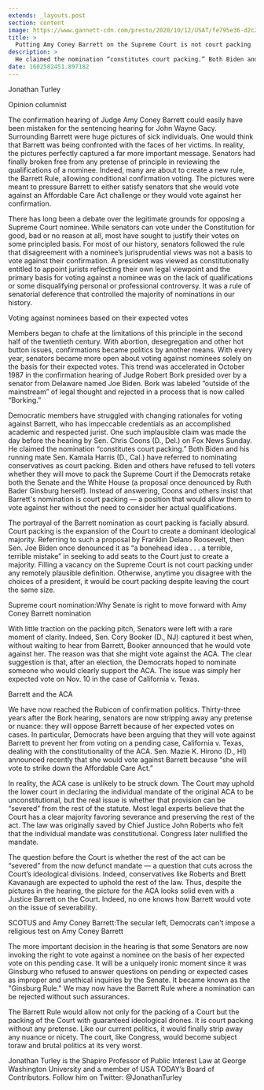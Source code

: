 ```yaml
--- 
extends: _layouts.post 
section: content 
image: https://www.gannett-cdn.com/presto/2020/10/12/USAT/fe795e36-d2c2-459c-a470-fa25158c1b5b-AFP_8RY2WG.jpg?crop=4359,2452,x1,y15&width=3200&height=1801&format=pjpg&auto=webp 
title: > 
  Putting Amy Coney Barrett on the Supreme Court is not court packing 
description: > 
  He claimed the nomination “constitutes court packing.” Both Biden and his running mate Sen. Kamala Harris (D., Cal.)Court packing is the expansion of the Court to create a dominant ideological majority.Filling a vacancy on the Supreme Court is not court packing under any remotely plausible definition.Otherwise, anytime you disagree with the choices of a president, it would be court packing despite leaving the court the same size.The Barrett Rule would allow not only for the packing of a Court but the packing of the Court with guaranteed ideological drones. 
date: 1602582451.897182 
--- 
```

Jonathan Turley

Opinion columnist

The confirmation hearing of Judge Amy Coney Barrett could easily have been mistaken for the sentencing hearing for John Wayne Gacy. Surrounding Barrett were huge pictures of sick individuals. One would think that Barrett was being confronted with the faces of her victims. In reality, the pictures perfectly captured a far more important message. Senators had finally broken free from any pretense of principle in reviewing the qualifications of a nominee. Indeed, many are about to create a new rule, the Barrett Rule, allowing conditional confirmation voting. The pictures were meant to pressure Barrett to either satisfy senators that she would vote against an Affordable Care Act challenge or they would vote against her confirmation.

There has long been a debate over the legitimate grounds for opposing a Supreme Court nominee. While senators can vote under the Constitution for good, bad or no reason at all, most have sought to justify their votes on some principled basis. For most of our history, senators followed the rule that disagreement with a nominee’s jurisprudential views was not a basis to vote against their confirmation. A president was viewed as constitutionally entitled to appoint jurists reflecting their own legal viewpoint and the primary basis for voting against a nominee was on the lack of qualifications or some disqualifying personal or professional controversy. It was a rule of senatorial deference that controlled the majority of nominations in our history.

Voting against nominees based on their expected votes

Members began to chafe at the limitations of this principle in the second half of the twentieth century. With abortion, desegregation and other hot button issues, confirmations became politics by another means. With every year, senators became more open about voting against nominees solely on the basis for their expected votes. This trend was accelerated in October 1987 in the confirmation hearing of Judge Robert Bork presided over by a senator from Delaware named Joe Biden. Bork was labeled “outside of the mainstream” of legal thought and rejected in a process that is now called “Borking.”

Democratic members have struggled with changing rationales for voting against Barrett, who has impeccable credentials as an accomplished academic and respected jurist. One such implausible claim was made the day before the hearing by Sen. Chris Coons (D., Del.) on Fox News Sunday. He claimed the nomination “constitutes court packing.” Both Biden and his running mate Sen. Kamala Harris (D., Cal.) have referred to nominating conservatives as court packing. Biden and others have refused to tell voters whether they will move to pack the Supreme Court if the Democrats retake both the Senate and the White House (a proposal once denounced by Ruth Bader Ginsburg herself). Instead of answering, Coons and others insist that Barrett's nomination is court packing — a position that would allow them to vote against her without the need to consider her actual qualifications.

The portrayal of the Barrett nomination as court packing is facially absurd. Court packing is the expansion of the Court to create a dominant ideological majority. Referring to such a proposal by Franklin Delano Roosevelt, then Sen. Joe Biden once denounced it as “a bonehead idea . . . a terrible, terrible mistake” in seeking to add seats to the Court just to create a majority. Filling a vacancy on the Supreme Court is not court packing under any remotely plausible definition. Otherwise, anytime you disagree with the choices of a president, it would be court packing despite leaving the court the same size.

Supreme court nomination:Why Senate is right to move forward with Amy Coney Barrett nomination

With little traction on the packing pitch, Senators were left with a rare moment of clarity. Indeed, Sen. Cory Booker (D., NJ) captured it best when, without waiting to hear from Barrett, Booker announced that he would vote against her. The reason was that she might vote against the ACA. The clear suggestion is that, after an election, the Democrats hoped to nominate someone who would clearly support the ACA. The issue was simply her expected vote on Nov. 10 in the case of California v. Texas.

Barrett and the ACA

We have now reached the Rubicon of confirmation politics. Thirty-three years after the Bork hearing, senators are now stripping away any pretense or nuance: they will oppose Barrett because of her expected votes on cases. In particular, Democrats have been arguing that they will vote against Barrett to prevent her from voting on a pending case, California v. Texas, dealing with the constitutionality of the ACA. Sen. Mazie K. Hirono (D., HI) announced recently that she would vote against Barrett because “she will vote to strike down the Affordable Care Act.”

In reality, the ACA case is unlikely to be struck down. The Court may uphold the lower court in declaring the individual mandate of the original ACA to be unconstitutional, but the real issue is whether that provision can be “severed” from the rest of the statute. Most legal experts believe that the Court has a clear majority favoring severance and preserving the rest of the act. The law was originally saved by Chief Justice John Roberts who felt that the individual mandate was constitutional. Congress later nullified the mandate.

The question before the Court is whether the rest of the act can be “severed” from the now defunct mandate — a question that cuts across the Court’s ideological divisions. Indeed, conservatives like Roberts and Brett Kavanaugh are expected to uphold the rest of the law. Thus, despite the pictures in the hearing, the picture for the ACA looks solid even with a Justice Barrett on the Court. Indeed, no one knows how Barrett would vote on the issue of severability.

SCOTUS and Amy Coney Barrett:The secular left, Democrats can't impose a religious test on Amy Coney Barrett

The more important decision in the hearing is that some Senators are now invoking the right to vote against a nominee on the basis of her expected vote on this pending case. It will be a uniquely ironic moment since it was Ginsburg who refused to answer questions on pending or expected cases as improper and unethical inquiries by the Senate. It became known as the "Ginsburg Rule." We may now have the Barrett Rule where a nomination can be rejected without such assurances.

The Barrett Rule would allow not only for the packing of a Court but the packing of the Court with guaranteed ideological drones. It is court packing without any pretense. Like our current politics, it would finally strip away any nuance or nicety. The court, like Congress, would become subject toraw and brutal politics at its very worst.

Jonathan Turley is the Shapiro Professor of Public Interest Law at George Washington University and a member of USA TODAY’s Board of Contributors. Follow him on Twitter: @JonathanTurley